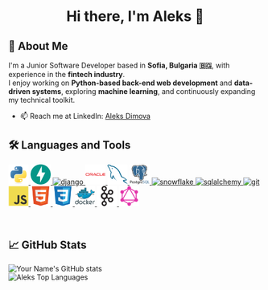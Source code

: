 <h1 align="center">Hi there, I'm Aleks 👋</h1>

## 🔭 About Me
I'm a Junior Software Developer based in **Sofia, Bulgaria 🇧🇬**, with experience in the **fintech industry**.  
I enjoy working on **Python-based back-end web development** and **data-driven systems**, exploring **machine learning**, and continuously expanding my technical toolkit.
- 📫 Reach me at LinkedIn: [Aleks Dimova](https://www.linkedin.com/in/aleks-dimova-883695100/)

<!-- 
## 🧠 Currently Learning  
- JavaScript & Modern Web Development  
- Data Engineering & Machine Learning Fundamentals  
--->
## 🛠️ Languages and Tools
<p align="left"> 
    <a href="https://www.python.org" target="_blank" rel="noreferrer"> 
        <img src="https://raw.githubusercontent.com/devicons/devicon/master/icons/python/python-original.svg" alt="python" width="40" height="40"/> 
    </a>
    <a href="https://fastapi.tiangolo.com/" target="_blank" rel="noreferrer">
        <img src="https://raw.githubusercontent.com/devicons/devicon/master/icons/fastapi/fastapi-original.svg" alt="fastapi" width="40" height="40"/>
    </a>
      <a href="https://www.djangoproject.com/" target="_blank" rel="noreferrer"> 
        <img src="https://cdn.worldvectorlogo.com/logos/django.svg" alt="django" width="40" height="40"/> 
    </a> 
    <a href="https://www.oracle.com/" target="_blank" rel="noreferrer">
        <img src="https://raw.githubusercontent.com/devicons/devicon/master/icons/oracle/oracle-original.svg" alt="oracle" width="40" height="40"/>
    </a>
    <a href="https://www.mysql.com/" target="_blank" rel="noreferrer">
        <img src="https://raw.githubusercontent.com/devicons/devicon/master/icons/mysql/mysql-original.svg" alt="mysql" width="40" height="40"/>
    </a>
    <a href="https://www.postgresql.org/" target="_blank" rel="noreferrer"> 
        <img src="https://raw.githubusercontent.com/devicons/devicon/master/icons/postgresql/postgresql-original-wordmark.svg" alt="postgresql" width="40" height="40"/> 
    </a>
<a href="https://www.snowflake.com/" target="_blank" rel="noreferrer">
    <img src="https://quickstarts.snowflake.com/images/snowflake-logo-blue.svg" alt="snowflake" width="100" height="120"/>
</a>

<a href="https://www.sqlalchemy.org/" target="_blank" rel="noreferrer">
    <img src="https://www.sqlalchemy.org/img/sqla_logo.png" alt="sqlalchemy" width="100" height="120"/>
</a>
    <a href="https://git-scm.com/" target="_blank" rel="noreferrer"> 
        <img src="https://www.vectorlogo.zone/logos/git-scm/git-scm-icon.svg" alt="git" width="40" height="40"/> 
    </a>
    <a href="https://developer.mozilla.org/en-US/docs/Web/JavaScript" target="_blank" rel="noreferrer"> 
        <img src="https://raw.githubusercontent.com/devicons/devicon/master/icons/javascript/javascript-original.svg" alt="javascript" width="40" height="40"/> 
    </a>
    <a href="https://developer.mozilla.org/en-US/docs/Web/HTML" target="_blank" rel="noreferrer">
        <img src="https://raw.githubusercontent.com/devicons/devicon/master/icons/html5/html5-original.svg" alt="html5" width="40" height="40"/>
    </a>
    <a href="https://developer.mozilla.org/en-US/docs/Web/CSS" target="_blank" rel="noreferrer">
        <img src="https://raw.githubusercontent.com/devicons/devicon/master/icons/css3/css3-original.svg" alt="css3" width="40" height="40"/>
    </a>
    <a href="https://www.docker.com/" target="_blank" rel="noreferrer"> 
        <img src="https://raw.githubusercontent.com/devicons/devicon/master/icons/docker/docker-original-wordmark.svg" alt="docker" width="40" height="40"/> 
    </a>
    <a href="https://kafka.apache.org/" target="_blank" rel="noreferrer">
        <img src="https://raw.githubusercontent.com/devicons/devicon/master/icons/apachekafka/apachekafka-original.svg" alt="kafka" width="40" height="40"/>
    </a>
<a href="https://graphql.org/" target="_blank" rel="noreferrer">
    <img src="https://raw.githubusercontent.com/devicons/devicon/master/icons/graphql/graphql-plain.svg" alt="graphql" width="40" height="40"/>
</a>

</p>
<br />

## 📈 GitHub Stats
![Your Name's GitHub stats](https://github-readme-stats.vercel.app/api?username=Aleks1014&show_icons=true&theme=radical)
<br />
<img src="https://github-readme-stats.vercel.app/api/top-langs/?username=Aleks1014&layout=compact&theme=dark&bg_color=0A0A0A" alt="Aleks Top Languages"/>
<br />

